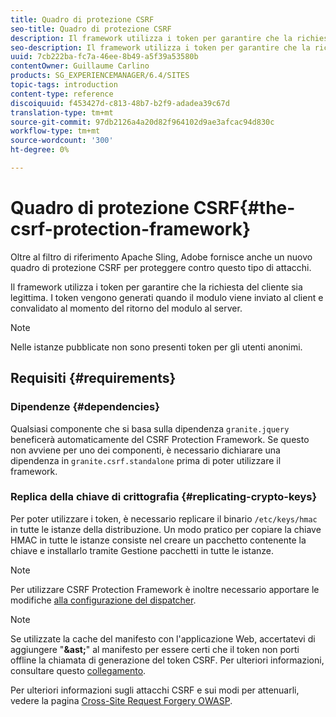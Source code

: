 ```yaml
---
title: Quadro di protezione CSRF
seo-title: Quadro di protezione CSRF
description: Il framework utilizza i token per garantire che la richiesta del cliente sia legittima
seo-description: Il framework utilizza i token per garantire che la richiesta del cliente sia legittima
uuid: 7cb222ba-fc7a-46ee-8b49-a5f39a53580b
contentOwner: Guillaume Carlino
products: SG_EXPERIENCEMANAGER/6.4/SITES
topic-tags: introduction
content-type: reference
discoiquuid: f453427d-c813-48b7-b2f9-adadea39c67d
translation-type: tm+mt
source-git-commit: 97db2126a4a20d82f964102d9ae3afcac94d830c
workflow-type: tm+mt
source-wordcount: '300'
ht-degree: 0%

---
```



# Quadro di protezione CSRF{#the-csrf-protection-framework}

Oltre al filtro di riferimento Apache Sling,  Adobe fornisce anche un nuovo quadro di protezione CSRF per proteggere contro questo tipo di attacchi.

Il framework utilizza i token per garantire che la richiesta del cliente sia legittima. I token vengono generati quando il modulo viene inviato al client e convalidato al momento del ritorno del modulo al server.

>[!NOTE]
>
>Nelle istanze pubblicate non sono presenti token per gli utenti anonimi.

## Requisiti {#requirements}

### Dipendenze {#dependencies}

Qualsiasi componente che si basa sulla dipendenza `granite.jquery` beneficerà automaticamente del CSRF Protection Framework. Se questo non avviene per uno dei componenti, è necessario dichiarare una dipendenza in `granite.csrf.standalone` prima di poter utilizzare il framework.

### Replica della chiave di crittografia {#replicating-crypto-keys}

Per poter utilizzare i token, è necessario replicare il binario `/etc/keys/hmac` in tutte le istanze della distribuzione. Un modo pratico per copiare la chiave HMAC in tutte le istanze consiste nel creare un pacchetto contenente la chiave e installarlo tramite Gestione pacchetti in tutte le istanze.

>[!NOTE]
>
>Per utilizzare CSRF Protection Framework è inoltre necessario apportare le modifiche [alla configurazione del dispatcher](https://helpx.adobe.com/experience-manager/dispatcher/user-guide.html).

>[!NOTE]
>
>Se utilizzate la cache del manifesto con l&#39;applicazione Web, accertatevi di aggiungere &quot;**&amp;ast;**&quot; al manifesto per essere certi che il token non porti offline la chiamata di generazione del token CSRF. Per ulteriori informazioni, consultare questo [collegamento](https://www.w3.org/TR/offline-webapps/).
>
>Per ulteriori informazioni sugli attacchi CSRF e sui modi per attenuarli, vedere la pagina [Cross-Site Request Forgery OWASP](https://owasp.org/www-community/attacks/csrf).
